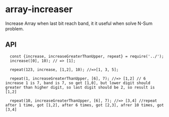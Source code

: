 # array-increaser
Increase Array when last bit reach band, it it useful when solve N-Sum problem.

## API
```
  const {increase, increaseGreaterThanUpper, repeat} = require('../');
  increase([0], 10); // => [1];

  repeat(123, increase, [1,2], 10); //=>[1, 3, 5];

  repeat(1, increaseGreaterThanUpper, [6], 7); //=> [1,2] // 6 increase 1 is 7, band is 7, so get [1,0], but lower digit should greater than higher digit, so last digit should be 2, so result is [1,2]

  repeat(10, increaseGreaterThanUpper, [6], 7); //=> [3,4] //repeat after 1 time, got [1,2], after 6 times, got [2,3], afrer 10 times, got [3,4]
```

